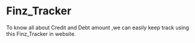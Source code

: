 # Finz_Tracker
To know all about Credit and Debt amount ,we can easily keep track using this Finz_Tracker in website. 
